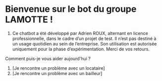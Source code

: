# Bienvenue sur le bot du groupe LAMOTTE ! 
1. Ce chatbot a été développé par Adrien ROUX, alternant en licence professionnelle, dans le cadre d’un projet de test.
Il n’est pas destiné à un usage quotidien au sein de l’entreprise.
Son utilisation est autorisée uniquement pour la phase d’expérimentation. Merci de vos retours.

Comment puis-je vous aider aujourd'hui ?

1. [Je rencontre un problème avec un locataire]
2. [Je rencontre un problème avec un bailleur]




